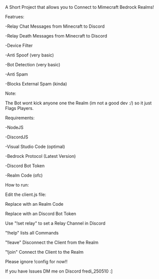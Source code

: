 A Short Project that allows you to Connect to Mimecraft Bedrock Realms!

Featrues:

-Relay Chat Messages from Minecraft to Discord

-Relay Death Messages from Minecraft to Discord

-Device Filter

-Anti Spoof (very basic)

-Bot Detection (very basic)

-Anti Spam 

-Blocks External Spam (kinda)

Note: 

The Bot wont kick anyone one the Realm (im not a good dev :/) so it just Flags Players.

Requirements:

-NodeJS

-DiscordJS

-Visual Studio Code (optimal)

-Bedrock Protocol (Latest Version)

-Discord Bot Token

-Realm Code (ofc)

How to run:

Edit the client.js file:

Replace <realm-code> with an Realm Code

Replace <bot-token> with an Discord Bot Token

Use "!set relay" to set a Relay Channel in Discord

"!help" lists all Commands

"!leave" Disconnect the Client from the Realm
 
"!join" Connect the Client to the Realm

Please ignore !config for now!!

If you have Issues DM me on Discord fredi_250510 :] 
